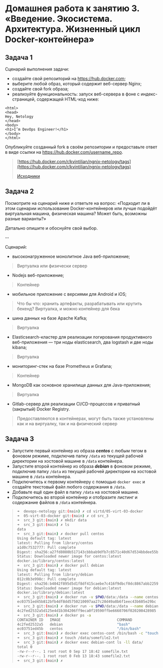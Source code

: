 
# Домашнея работа к занятию 3. «Введение. Экосистема. Архитектура. Жизненный цикл Docker-контейнера»

## Задача 1

Сценарий выполнения задачи:

- создайте свой репозиторий на https://hub.docker.com;
- выберите любой образ, который содержит веб-сервер Nginx;
- создайте свой fork образа;
- реализуйте функциональность:
запуск веб-сервера в фоне с индекс-страницей, содержащей HTML-код ниже:
```
<html>
<head>
Hey, Netology
</head>
<body>
<h1>I’m DevOps Engineer!</h1>
</body>
</html>
```

Опубликуйте созданный fork в своём репозитории и предоставьте ответ в виде ссылки на https://hub.docker.com/username_repo.

> [https://hub.docker.com/r/kvintilian/ngnix-netology/tags](https://hub.docker.com/r/kvintilian/ngnix-netology/tags)
> 
> [Исходники](src_1)

## Задача 2

Посмотрите на сценарий ниже и ответьте на вопрос:
«Подходит ли в этом сценарии использование Docker-контейнеров или лучше подойдёт виртуальная машина, физическая машина? Может быть, возможны разные варианты?»

Детально опишите и обоснуйте свой выбор.

--

Сценарий:

- высоконагруженное монолитное Java веб-приложение;
> Виртуалка или физически сервер
- Nodejs веб-приложение;
> Контейнер
- мобильное приложение c версиями для Android и iOS;
> Что бы что: хранить артефакты, разрабатывать или крутить бекенд?
> Виртуалка, и можно контейнер для бека
- шина данных на базе Apache Kafka;
> Виртуалка
- Elasticsearch-кластер для реализации логирования продуктивного веб-приложения — три ноды elasticsearch, два logstash и две ноды kibana;
> Виртуалка
- мониторинг-стек на базе Prometheus и Grafana;
> Контейнер
- MongoDB как основное хранилище данных для Java-приложения;
> Виртуалка
- Gitlab-сервер для реализации CI/CD-процессов и приватный (закрытый) Docker Registry.
> Предоставляются в контейнерах, могут быть также установлены как и на виртуалку, так и на физический сервер

## Задача 3

- Запустите первый контейнер из образа ***centos*** c любым тегом в фоновом режиме, подключив папку ```/data``` из текущей рабочей директории на хостовой машине в ```/data``` контейнера.
- Запустите второй контейнер из образа ***debian*** в фоновом режиме, подключив папку ```/data``` из текущей рабочей директории на хостовой машине в ```/data``` контейнера.
- Подключитесь к первому контейнеру с помощью ```docker exec``` и создайте текстовый файл любого содержания в ```/data```.
- Добавьте ещё один файл в папку ```/data``` на хостовой машине.
- Подключитесь во второй контейнер и отобразите листинг и содержание файлов в ```/data``` контейнера.

> ```bash
> ➜  devops-netology git:(main) ✗ cd virtd/05-virt-03-docker
> ➜  05-virt-03-docker git:(main) ✗ cd src_3
> ➜  src_3 git:(main) ✗ mkdir data
> ➜  src_3 git:(main) ✗ ls
> data
> ➜  src_3 git:(main) ✗ docker pull centos
> Using default tag: latest
> latest: Pulling from library/centos
> a1d0c7532777: Pull complete
> Digest: sha256:a27fd8080b517143cbbbab9dfb7c8571c40d67d534bbdee55bd6c473f432b177
> Status: Downloaded newer image for centos:latest
> docker.io/library/centos:latest
> ➜  src_3 git:(main) ✗ docker pull debian
> Using default tag: latest
> latest: Pulling from library/debian
> 012c0b3e998c: Pull complete
> Digest: sha256:b4042f895d5d1f8df415caebe7c416f9dbcf0dc8867abb225955006de50b21f3
> Status: Downloaded newer image for debian:latest
> docker.io/library/debian:latest
> ➜  src_3 git:(main) ✗ docker run -v $PWD/data:/data --name centos-cont -d centos
> ec03751ed45b812bfb4df8dd5750210097aa27c20d49a8b6f1eec43b605e29bc
> ➜  src_3 git:(main) ✗ docker run -v $PWD/data:/data --name debian-cont -d debian
> 4c2fed2532a5d125e4d1b304206ff9eca0f19590ffbe6660706f020200428985
> ➜  src_3 git:(main) ✗ docker ps -a
> CONTAINER ID   IMAGE                          COMMAND                  CREATED              STATUS                      PORTS                           NAMES
> 4c2fed2532a5   debian                         "bash"                   27 seconds ago       Up 27 seconds                                   debian-cont
> ec03751ed45b   centos                         "/bin/bash"              46 seconds ago       Up 46 seconds                                   centos-cont
> ➜  src_3 git:(main) ✗ docker exec centos-cont /bin/bash -c "touch /data/somefile.txt"
> ➜  src_3 git:(main) ✗ touch /data/somefile2.txt
> ➜  src_3 git:(main) ✗ docker exec debian-cont ls -ll data/
> total 0
> -rw-r--r--. 1 root root 0 Sep 17 18:42 somefile.txt
> -rw-r--r--. 1 root root 0 Feb 13 18:43 somefile2.txt
> ➜  src_3 git:(main) ✗
> ```

